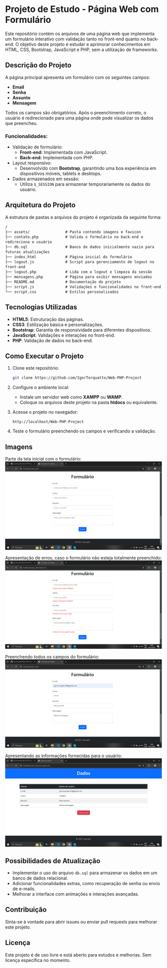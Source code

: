 # Projeto de Estudo - Página Web com Formulário

Este repositório contém os arquivos de uma página web que implementa um formulário interativo com validação tanto no front-end quanto no back-end. O objetivo deste projeto é estudar e aprimorar conhecimentos em HTML, CSS, Bootstrap, JavaScript e PHP, sem a utilização de frameworks.

## Descrição do Projeto

A página principal apresenta um formulário com os seguintes campos:
- **Email**
- **Senha**
- **Assunto**
- **Mensagem**

Todos os campos são obrigatórios. Após o preenchimento correto, o usuário é redirecionado para uma página onde pode visualizar os dados que preencheu.

### Funcionalidades:
- Validação de formulário:
  - **Front-end:** Implementada com JavaScript.
  - **Back-end:** Implementada com PHP.
- Layout responsivo:
  - Desenvolvido com **Bootstrap**, garantindo uma boa experiência em dispositivos móveis, tablets e desktops.
- Dados armazenados em sessão:
  - Utiliza `$_SESSION` para armazenar temporariamente os dados do usuário.

## Arquitetura do Projeto

A estrutura de pastas e arquivos do projeto é organizada da seguinte forma:

```
/
├── assets/                # Pasta contendo imagens e favicon
├── contato.php            # Valida o formulário no back-end e redireciona o usuário
├── db.sql                 # Banco de dados inicialmente vazio para futuras atualizações
├── index.html             # Página inicial do formulário
├── logout.js              # Script para gerenciamento de logout no front-end
├── logout.php             # Lida com o logout e limpeza da sessão
├── mensagens.php          # Página para exibir mensagens enviadas
├── README.md              # Documentação do projeto
├── script.js              # Validações e funcionalidades no front-end
└── script.css             # Estilos personalizados
```

## Tecnologias Utilizadas

- **HTML5**: Estruturação das páginas.
- **CSS3**: Estilização básica e personalizações.
- **Bootstrap**: Garantia de responsividade para diferentes dispositivos.
- **JavaScript**: Validações e interações no front-end.
- **PHP**: Validação de dados no back-end.

## Como Executar o Projeto

1. Clone este repositório:
   ```bash
   git clone https://github.com/IgorTorquatto/Web-PHP-Project
   ```

2. Configure o ambiente local:
   - Instale um servidor web como **XAMPP** ou **WAMP**.
   - Coloque os arquivos deste projeto na pasta **htdocs** ou equivalente.

3. Acesse o projeto no navegador:
   ```
   http://localhost/Web-PHP-Project
   ```

4. Teste o formulário preenchendo os campos e verificando a validação.

## Imagens

Parte da tela inicial com o formulário:
![Formulário](./assets/capturas%20de%20tela/Captura%20de%20Tela%20(52).png)

Apresentação de erros, caso o formulário não esteja totalmente preenchido:
![Formulário](./assets/capturas%20de%20tela/Captura%20de%20Tela%20(55).png)

Preenchendo todos os campos do formulário:
![Formulário](./assets/capturas%20de%20tela/Captura%20de%20Tela%20(53).png)

Apresentando as informações fornecidas para o usuário:
![Formulário](./assets/capturas%20de%20tela/Captura%20de%20Tela%20(54).png)

## Possibilidades de Atualização

- Implementar o uso do arquivo `db.sql` para armazenar os dados em um banco de dados relacional.
- Adicionar funcionalidades extras, como recuperação de senha ou envio de e-mails.
- Melhorar a interface com animações e interações avançadas.

## Contribuição

Sinta-se à vontade para abrir issues ou enviar pull requests para melhorar este projeto.

## Licença

Este projeto é de uso livre e está aberto para estudos e melhorias. Sem licença específica no momento.
